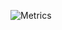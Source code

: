 ![Metrics](https://gist.githubusercontent.com/qwertyadrian/303bccd408c4f570b0231c3513d1805d/raw/14b4485972daf04591e9374c3f62d16bf597e1d2/github-metrics.svg)
